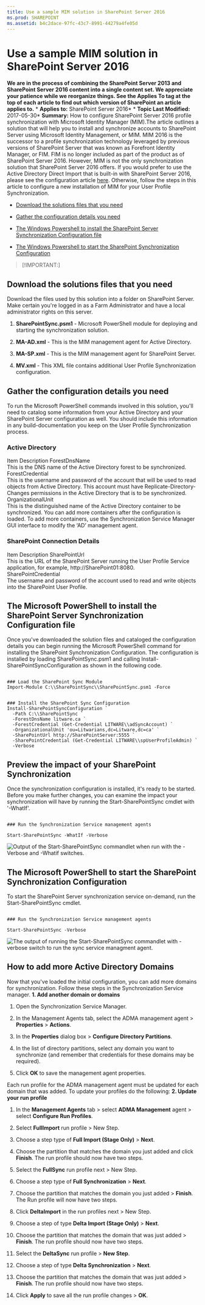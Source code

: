 ```yaml
---
title: Use a sample MIM solution in SharePoint Server 2016
ms.prod: SHAREPOINT
ms.assetid: b4c2dace-97fc-43c7-8991-44279a4fe05d
---
```



# Use a sample MIM solution in SharePoint Server 2016
 **We are in the process of combining the SharePoint Server 2013 and SharePoint Server 2016 content into a single content set. We appreciate your patience while we reorganize things. See the Applies To tag at the top of each article to find out which version of SharePoint an article applies to.** * **Applies to:** SharePoint Server 2016*  * **Topic Last Modified:** 2017-05-30* **Summary:** How to configure SharePoint Server 2016 profile synchronization with Microsoft Identity Manager (MIM).The article outlines a solution that will help you to install and synchronize accounts to SharePoint Server using Microsoft Identity Management, or MIM. MIM 2016 is the successor to a profile synchronization technology leveraged by previous versions of SharePoint Server that was known as Forefront Identity Manager, or FIM. FIM is no longer included as part of the product as of SharePoint Server 2016. However, MIM is not the only synchronization solution that SharePoint Server 2016 offers. If you would prefer to use the Active Directory Direct Import that is built-in with SharePoint Server 2016, please see the configuration article  [here](https://technet.microsoft.com/en-us/library/jj219646.aspx). Otherwise, follow the steps in this article to configure a new installation of MIM for your User Profile Synchronization.
-  [Download the solutions files that you need](#BKMK_Download)
    
  
-  [Gather the configuration details you need](#BKMK_Gather)
    
  
-  [The Windows Powershell to install the SharePoint Server Synchronization Configuration file](#BKMK_InstallConfigfile)
    
  
-  [The Windows Powershell to start the SharePoint Synchronization Configuration](#BKMK_StartSyncConfig)
    
  

> [!IMPORTANT:]

  
    
    


## Download the solutions files that you need
<a name="BKMK_Download"> </a>

Download the files used by this solution into a folder on SharePoint Server. Make certain you're logged in as a Farm Administrator and have a local administrator rights on this server.
1. **SharePointSync.psm1** - Microsoft PowerShell module for deploying and starting the synchronization solution.
    
  
2. **MA-AD.xml** - This is the MIM management agent for Active Directory.
    
  
3. **MA-SP.xml** - This is the MIM management agent for SharePoint Server.
    
  
4. **MV.xml** - This XML file contains additional User Profile Synchronization configuration.
    
  

## Gather the configuration details you need
<a name="BKMK_Gather"> </a>

To run the Microsoft PowerShell commands involved in this solution, you'll need to catalog some information from your Active Directory and your SharePoint Server configuration as well. You should include this information in any build-documentation you keep on the User Profile Synchronization process.
### Active Directory

Item Description ForestDnsName  <br/> This is the DNS name of the Active Directory forest to be synchronized.  <br/> ForestCredential  <br/> This is the username and password of the account that will be used to read objects from Active Directory. This account must have Replicate-Directory-Changes permissions in the Active Directory that is to be synchronized.  <br/> OrganizationalUnit  <br/> This is the distinguished name of the Active Directory container to be synchronized. You can add more containers after the configuration is loaded. To add more containers, use the Synchronization Service Manager GUI interface to modify the ‘AD’ management agent.  <br/> 
### SharePoint Connection Details

Item Description SharePointUrl  <br/> This is the URL of the SharePoint Server running the User Profile Service application, for example, http://SharePoint01:8080.  <br/> SharePointCredential  <br/> The username and password of the account used to read and write objects into the SharePoint User Profile.  <br/> 
## The Microsoft PowerShell to install the SharePoint Server Synchronization Configuration file
<a name="BKMK_InstallConfigfile"> </a>

Once you've downloaded the solution files and cataloged the configuration details you can begin running the Microsoft PowerShell command for installing the SharePoint Synchronization Configuration. The configuration is installed by loading SharePointSync.psm1 and calling Install-SharePointSyncConfiguration as shown in the following code.


```

### Load the SharePoint Sync Module
Import-Module C:\\SharePointSync\\SharePointSync.psm1 -Force


### Install the SharePoint Sync Configuration
Install-SharePointSyncConfiguration `
  -Path C:\\SharePointSync `
  -ForestDnsName litware.ca `
  -ForestCredential (Get-Credential LITWARE\\adSyncAccount) `
  -OrganizationalUnit 'ou=Litwarians,dc=Litware,dc=ca' `
  -SharePointUrl http://SharePointServer:5555 `
  -SharePointCredential (Get-Credential LITWARE\\spUserProfileAdmin) `
  -Verbose 

```


## Preview the impact of your SharePoint Synchronization
<a name="BKMK_InstallConfigfile"> </a>

Once the synchronization configuration is installed, it's ready to be started. Before you make further changes, you can examine the impact your synchronization will have by running the Start-SharePointSync cmdlet with '-WhatIf'.
```

### Run the Synchronization Service management agents

Start-SharePointSync -WhatIf -Verbose 

```


  
    
    
![Output of the Start-SharePointSync commandlet when run with the -Verbose and -Whatif switches.](images/)
  
    
    

  
    
    

  
    
    

## The Microsoft PowerShell to start the SharePoint Synchronization Configuration
<a name="BKMK_StartSyncConfig"> </a>

To start the SharePoint Server synchronization service on-demand, run the Start-SharePointSync cmdlet.
```

### Run the Synchronization Service management agents 

Start-SharePointSync -Verbose 

```


  
    
    
![The output of running the Start-SharePointSync commandlet with -verbose switch to run the sync service managment agent.](images/)
  
    
    

  
    
    

  
    
    

## How to add more Active Directory Domains
<a name="BKMK_StartSyncConfig"> </a>

Now that you've loaded the initial configuration, you can add more domains for synchronization. Follow these steps in the Synchronization Service manager. **1. Add another domain or domains**
1. Open the Synchronization Service Manager.
    
  
2. In the Management Agents tab, select the ADMA management agent > **Properties** > **Actions**.
    
  
3. In the **Properties** dialog box > **Configure Directory Partitions**.
    
  
4. In the list of directory partitions, select any domain you want to synchronize (and remember that credentials for these domains may be required).
    
  
5. Click **OK** to save the management agent properties.
    
  
Each run profile for the ADMA management agent must be updated for each domain that was added. To update your profiles do the following: **2. Update your run profile**
1. In the **Management Agents** tab > select **ADMA Management** agent > select **Configure Run Profiles**.
    
  
2. Select **FullImport** run profile > New Step.
    
  
3. Choose a step type of **Full Import (Stage Only)** > **Next**.
    
  
4. Choose the partition that matches the domain you just added and click **Finish**. The run profile should now have two steps.
    
  
5. Select the **FullSync** run profile next > New Step.
    
  
6. Choose a step type of **Full Synchronization** > **Next**.
    
  
7. Choose the partition that matches the domain you just added > **Finish**. The Run profile will now have two steps.
    
  
8. Click **DeltaImport** in the run profiles next > New Step.
    
  
9. Choose a step of type **Delta Import (Stage Only)** > **Next**.
    
  
10. Choose the partition that matches the domain that was just added > **Finish**. The run profile should now have two steps.
    
  
11. Select the **DeltaSync** run profile > **New Step**.
    
  
12. Choose a step of type **Delta Synchronization** > **Next**.
    
  
13. Choose the partition that matches the domain that was just added > **Finish**. The run profile should now have two steps.
    
  
14. Click **Apply** to save all the run profile changes > **OK**.
    
  

